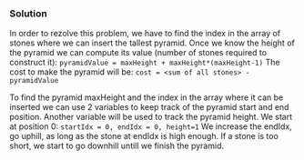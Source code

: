 ### Solution

In order to rezolve this problem, we have to find the index in the array of stones where we can insert the tallest pyramid.
Once we know the height of the pyramid we can compute its value (number of stones required to construct it): `pyramidValue = maxHeight + maxHeight*(maxHeight-1)`
The cost to make the pyramid will be: `cost = <sum of all stones> - pyramidValue`

To find the pyramid maxHeight and the index in the array where it can be inserted we can use 2 variables to keep track of the pyramid start and end position.
Another variable will be used to track the pyramid height.
We start at position 0: `startIdx = 0, endIdx = 0, height=1`
We increase the endIdx, go uphill, as long as the stone at endIdx is high enough. If a stone is too short, we start to go downhill untill we finish the pyramid.